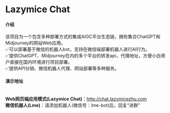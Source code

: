 # Lazymice Chat

#### 介绍
该项目为一个包含多种部署方式的集成AIGC平台生态链，拥有集合ChatGPT和Midjourney的网站Web应用。
<br> ✅可以部署基于微信的机器人bot，支持在微信端部署机器人进行AI行为。
<br> ✅提供ChatGPT、Midjourney在内的多个平台的转发api，代理地址，方便小白用户直接在国内环境进行项目部署。
<br> ✅提供API分销、微信机器人代理、网站部署等多种服务。

#### 演示地址
**<br>Web网页端应用模式(Lazymice Chat)**：http://chat.lazymicezhu.com
**<br>微信机器人(Lme)**：请添加机器人(微信号：lme-bot)后，回复“进群”
